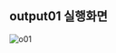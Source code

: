 ## output01 실행화면

![o01](https://github.com/tjrbwls/GameProgramming/assets/118953733/a34f14ed-20c2-45c8-afa6-5976a28e9339)
